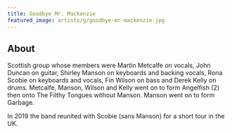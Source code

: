 ```yaml
---
title: Goodbye Mr. Mackenzie
featured_image: artists/g/goodbye-mr-mackenzie.jpg
---
```

## About

Scottish group whose members were Martin Metcalfe on vocals, John Duncan on guitar, Shirley Manson on keyboards and backing vocals, Rona Scobie on keyboards and vocals, Fin Wilson on bass and Derek Kelly on drums. Metcalfe, Manson, Wilson and Kelly went on to form Angelfish (2) then onto The Filthy Tongues without Manson. Manson went on to form Garbage.

In 2019 the band reunited with Scobie (sans Manson) for a short tour in the UK.
